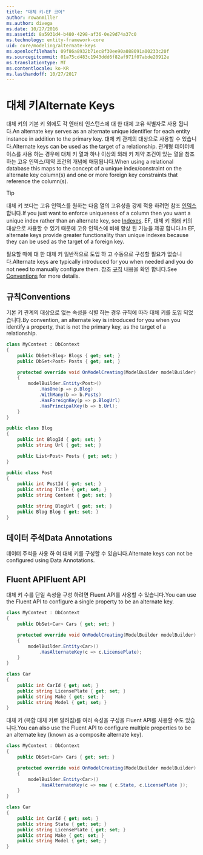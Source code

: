 ```yaml
---
title: "대체 키-EF 코어"
author: rowanmiller
ms.author: divega
ms.date: 10/27/2016
ms.assetid: 8a5931d4-b480-4298-af36-0e29d74a37c0
ms.technology: entity-framework-core
uid: core/modeling/alternate-keys
ms.openlocfilehash: 09f86a8932b71ec8f30ee90a088091a00233c20f
ms.sourcegitcommit: 01a75cd483c1943ddd6f82af971f07abde20912e
ms.translationtype: MT
ms.contentlocale: ko-KR
ms.lasthandoff: 10/27/2017
---
```

# <a name="alternate-keys"></a><span data-ttu-id="9e5d9-102">대체 키</span><span class="sxs-lookup"><span data-stu-id="9e5d9-102">Alternate Keys</span></span>

<span data-ttu-id="9e5d9-103">대체 키의 기본 키 외에도 각 엔터티 인스턴스에 대 한 대체 고유 식별자로 사용 됩니다.</span><span class="sxs-lookup"><span data-stu-id="9e5d9-103">An alternate key serves as an alternate unique identifier for each entity instance in addition to the primary key.</span></span> <span data-ttu-id="9e5d9-104">대체 키 관계의 대상으로 사용할 수 있습니다.</span><span class="sxs-lookup"><span data-stu-id="9e5d9-104">Alternate keys can be used as the target of a relationship.</span></span> <span data-ttu-id="9e5d9-105">관계형 데이터베이스를 사용 하는 경우에 대체 키 열과 하나 이상의 외래 키 제약 조건이 있는 열을 참조 하는 고유 인덱스/제약 조건의 개념에 매핑됩니다.</span><span class="sxs-lookup"><span data-stu-id="9e5d9-105">When using a relational database this maps to the concept of a unique index/constraint on the alternate key column(s) and one or more foreign key constraints that reference the column(s).</span></span>

> [!TIP]  
> <span data-ttu-id="9e5d9-106">대체 키 보다는 고유 인덱스를 원하는 다음 열의 고유성을 강제 적용 하려면 참조 [인덱스](indexes.md)합니다.</span><span class="sxs-lookup"><span data-stu-id="9e5d9-106">If you just want to enforce uniqueness of a column then you want a unique index rather than an alternate key, see [Indexes](indexes.md).</span></span> <span data-ttu-id="9e5d9-107">EF, 대체 키 외래 키의 대상으로 사용할 수 있기 때문에 고유 인덱스에 비해 향상 된 기능을 제공 합니다.</span><span class="sxs-lookup"><span data-stu-id="9e5d9-107">In EF, alternate keys provide greater functionality than unique indexes because they can be used as the target of a foreign key.</span></span>

<span data-ttu-id="9e5d9-108">필요할 때에 대 한 대체 키 일반적으로 도입 하 고 수동으로 구성할 필요가 없습니다.</span><span class="sxs-lookup"><span data-stu-id="9e5d9-108">Alternate keys are typically introduced for you when needed and you do not need to manually configure them.</span></span> <span data-ttu-id="9e5d9-109">참조 [규칙](#conventions) 내용을 확인 합니다.</span><span class="sxs-lookup"><span data-stu-id="9e5d9-109">See [Conventions](#conventions) for more details.</span></span>

## <a name="conventions"></a><span data-ttu-id="9e5d9-110">규칙</span><span class="sxs-lookup"><span data-stu-id="9e5d9-110">Conventions</span></span>

<span data-ttu-id="9e5d9-111">기본 키 관계의 대상으로 없는 속성을 식별 하는 경우 규칙에 따라 대체 키를 도입 되었습니다.</span><span class="sxs-lookup"><span data-stu-id="9e5d9-111">By convention, an alternate key is introduced for you when you identify a property, that is not the primary key, as the target of a relationship.</span></span>

<!-- [!code-csharp[Main](samples/core/Modeling/Conventions/Samples/AlternateKey.cs?highlight=12)] -->
``` csharp
class MyContext : DbContext
{
    public DbSet<Blog> Blogs { get; set; }
    public DbSet<Post> Posts { get; set; }

    protected override void OnModelCreating(ModelBuilder modelBuilder)
    {
        modelBuilder.Entity<Post>()
            .HasOne(p => p.Blog)
            .WithMany(b => b.Posts)
            .HasForeignKey(p => p.BlogUrl)
            .HasPrincipalKey(b => b.Url);
    }
}

public class Blog
{
    public int BlogId { get; set; }
    public string Url { get; set; }

    public List<Post> Posts { get; set; }
}

public class Post
{
    public int PostId { get; set; }
    public string Title { get; set; }
    public string Content { get; set; }

    public string BlogUrl { get; set; }
    public Blog Blog { get; set; }
}
```

## <a name="data-annotations"></a><span data-ttu-id="9e5d9-112">데이터 주석</span><span class="sxs-lookup"><span data-stu-id="9e5d9-112">Data Annotations</span></span>

<span data-ttu-id="9e5d9-113">데이터 주석을 사용 하 여 대체 키를 구성할 수 있습니다.</span><span class="sxs-lookup"><span data-stu-id="9e5d9-113">Alternate keys can not be configured using Data Annotations.</span></span>

## <a name="fluent-api"></a><span data-ttu-id="9e5d9-114">Fluent API</span><span class="sxs-lookup"><span data-stu-id="9e5d9-114">Fluent API</span></span>

<span data-ttu-id="9e5d9-115">대체 키 수를 단일 속성을 구성 하려면 Fluent API를 사용할 수 있습니다.</span><span class="sxs-lookup"><span data-stu-id="9e5d9-115">You can use the Fluent API to configure a single property to be an alternate key.</span></span>

<!-- [!code-csharp[Main](samples/core/Modeling/FluentAPI/Samples/AlternateKeySingle.cs?highlight=7,8)] -->
``` csharp
class MyContext : DbContext
{
    public DbSet<Car> Cars { get; set; }

    protected override void OnModelCreating(ModelBuilder modelBuilder)
    {
        modelBuilder.Entity<Car>()
            .HasAlternateKey(c => c.LicensePlate);
    }
}

class Car
{
    public int CarId { get; set; }
    public string LicensePlate { get; set; }
    public string Make { get; set; }
    public string Model { get; set; }
}
```

<span data-ttu-id="9e5d9-116">대체 키 (복합 대체 키로 알려짐)를 여러 속성을 구성을 Fluent API를 사용할 수도 있습니다.</span><span class="sxs-lookup"><span data-stu-id="9e5d9-116">You can also use the Fluent API to configure multiple properties to be an alternate key (known as a composite alternate key).</span></span>

<!-- [!code-csharp[Main](samples/core/Modeling/FluentAPI/Samples/AlternateKeyComposite.cs?highlight=7,8)] -->
``` csharp
class MyContext : DbContext
{
    public DbSet<Car> Cars { get; set; }

    protected override void OnModelCreating(ModelBuilder modelBuilder)
    {
        modelBuilder.Entity<Car>()
            .HasAlternateKey(c => new { c.State, c.LicensePlate });
    }
}

class Car
{
    public int CarId { get; set; }
    public string State { get; set; }
    public string LicensePlate { get; set; }
    public string Make { get; set; }
    public string Model { get; set; }
}
```
